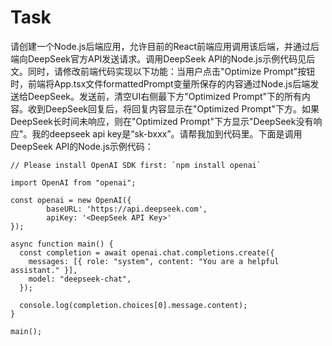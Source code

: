 # Task

请创建一个Node.js后端应用，允许目前的React前端应用调用该后端，并通过后端向DeepSeek官方API发送请求。调用DeepSeek API的Node.js示例代码见后文。同时，请修改前端代码实现以下功能：当用户点击"Optimize Prompt"按钮时，前端将App.tsx文件formattedPrompt变量所保存的内容通过Node.js后端发送给DeepSeek。发送前，清空UI右侧最下方"Optimized Prompt"下的所有内容。收到DeepSeek回复后，将回复内容显示在"Optimized Prompt"下方。如果DeepSeek长时间未响应，则在"Optimized Prompt"下方显示"DeepSeek没有响应"。我的deepseek api key是“sk-bxxx”。请帮我加到代码里。下面是调用DeepSeek API的Node.js示例代码：

```
// Please install OpenAI SDK first: `npm install openai`

import OpenAI from "openai";

const openai = new OpenAI({
        baseURL: 'https://api.deepseek.com',
        apiKey: '<DeepSeek API Key>'
});

async function main() {
  const completion = await openai.chat.completions.create({
    messages: [{ role: "system", content: "You are a helpful assistant." }],
    model: "deepseek-chat",
  });

  console.log(completion.choices[0].message.content);
}

main();
```